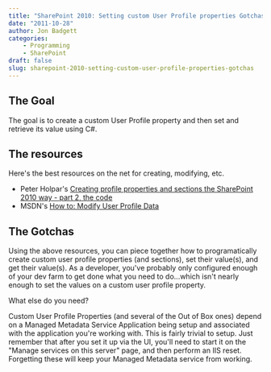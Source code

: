 ```yaml
---
title: "SharePoint 2010: Setting custom User Profile properties Gotchas"
date: "2011-10-28"
author: Jon Badgett
categories:
    - Programming
    - SharePoint
draft: false
slug: sharepoint-2010-setting-custom-user-profile-properties-gotchas
---
```


<h2>The Goal</h2>
The goal is to create a custom User Profile property and then set and retrieve its value using C#.
<h2>The resources</h2>
Here's the best resources on the net for creating, modifying, etc.
<ul>
	<li>Peter Holpar's <a href="http://pholpar.wordpress.com/2010/03/17/creating-profile-properties-and-sections-the-sharepoint-2010-way-part-2-the-code/">Creating profile properties and sections the SharePoint 2010 way - part 2, the code</a></li>
	<li>MSDN's <a href="http://msdn.microsoft.com/en-us/library/ms518939(v=office.14).aspx">How to: Modify User Profile Data</a></li>
</ul>
<h2>The Gotchas</h2>
Using the above resources, you can piece together how to programatically create custom user profile properties (and sections), set their value(s), and get their value(s). As a developer, you've probably only configured enough of your dev farm to get done what you need to do...which isn't nearly enough to set the values on a custom user profile property.

What else do you need?

Custom User Profile Properties (and several of the Out of Box ones) depend on a
Managed Metadata Service Application being setup and associated with the
application you're working with. This is fairly trivial to setup. Just remember
that after you set it up via the UI, you'll need to start it on the "Manage
services on this server" page, and then perform an IIS reset. Forgetting these
will keep your Managed Metadata service from working.
